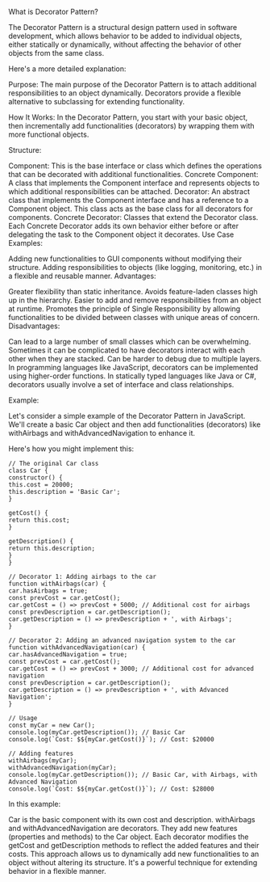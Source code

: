 What is Decorator Pattern?

The Decorator Pattern is a structural design pattern used in software development, which allows behavior to be added to individual objects, either statically or dynamically, without affecting the behavior of other objects from the same class.

Here's a more detailed explanation:

Purpose: The main purpose of the Decorator Pattern is to attach additional responsibilities to an object dynamically. Decorators provide a flexible alternative to subclassing for extending functionality.

How It Works: In the Decorator Pattern, you start with your basic object, then incrementally add functionalities (decorators) by wrapping them with more functional objects.

Structure:

Component: This is the base interface or class which defines the operations that can be decorated with additional functionalities.
Concrete Component: A class that implements the Component interface and represents objects to which additional responsibilities can be attached.
Decorator: An abstract class that implements the Component interface and has a reference to a Component object. This class acts as the base class for all decorators for components.
Concrete Decorator: Classes that extend the Decorator class. Each Concrete Decorator adds its own behavior either before or after delegating the task to the Component object it decorates.
Use Case Examples:

Adding new functionalities to GUI components without modifying their structure.
Adding responsibilities to objects (like logging, monitoring, etc.) in a flexible and reusable manner.
Advantages:

Greater flexibility than static inheritance.
Avoids feature-laden classes high up in the hierarchy.
Easier to add and remove responsibilities from an object at runtime.
Promotes the principle of Single Responsibility by allowing functionalities to be divided between classes with unique areas of concern.
Disadvantages:

Can lead to a large number of small classes which can be overwhelming.
Sometimes it can be complicated to have decorators interact with each other when they are stacked.
Can be harder to debug due to multiple layers.
In programming languages like JavaScript, decorators can be implemented using higher-order functions. In statically typed languages like Java or C#, decorators usually involve a set of interface and class relationships.

Example:

Let's consider a simple example of the Decorator Pattern in JavaScript. We'll create a basic Car object and then add functionalities (decorators) like withAirbags and withAdvancedNavigation to enhance it.

Here's how you might implement this:

```
// The original Car class
class Car {
constructor() {
this.cost = 20000;
this.description = 'Basic Car';
}

getCost() {
return this.cost;
}

getDescription() {
return this.description;
}
}

// Decorator 1: Adding airbags to the car
function withAirbags(car) {
car.hasAirbags = true;
const prevCost = car.getCost();
car.getCost = () => prevCost + 5000; // Additional cost for airbags
const prevDescription = car.getDescription();
car.getDescription = () => prevDescription + ', with Airbags';
}

// Decorator 2: Adding an advanced navigation system to the car
function withAdvancedNavigation(car) {
car.hasAdvancedNavigation = true;
const prevCost = car.getCost();
car.getCost = () => prevCost + 3000; // Additional cost for advanced navigation
const prevDescription = car.getDescription();
car.getDescription = () => prevDescription + ', with Advanced Navigation';
}

// Usage
const myCar = new Car();
console.log(myCar.getDescription()); // Basic Car
console.log(`Cost: $${myCar.getCost()}`); // Cost: $20000

// Adding features
withAirbags(myCar);
withAdvancedNavigation(myCar);
console.log(myCar.getDescription()); // Basic Car, with Airbags, with Advanced Navigation
console.log(`Cost: $${myCar.getCost()}`); // Cost: $28000
```

In this example:

Car is the basic component with its own cost and description.
withAirbags and withAdvancedNavigation are decorators. They add new features (properties and methods) to the Car object.
Each decorator modifies the getCost and getDescription methods to reflect the added features and their costs.
This approach allows us to dynamically add new functionalities to an object without altering its structure. It's a powerful technique for extending behavior in a flexible manner.
